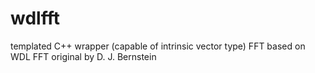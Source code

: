 # wdlfft
templated C++ wrapper (capable of intrinsic vector type) FFT based on WDL FFT original by  D. J. Bernstein
